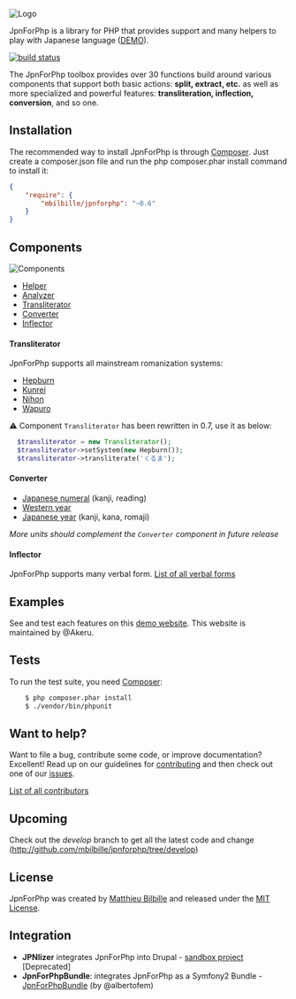 ![Logo](https://raw.githubusercontent.com/mbilbille/jpnforphp/gh-pages/images/logo.png)

JpnForPhp is a library for PHP that provides support and many helpers to play with Japanese language ([DEMO](http://jpnforphpdemos.nebuleux.be)).

[![build status](https://travis-ci.org/mbilbille/jpnforphp.svg)](http://travis-ci.org/mbilbille/jpnforphp)

The JpnForPhp toolbox provides over 30 functions build around various components that support both basic actions: **split, extract, etc.** as well as more specialized and powerful features: **transliteration, inflection, conversion**, and so one.


## Installation

The recommended way to install JpnForPhp is through [Composer](http://getcomposer.org/). Just create a composer.json file and run the php composer.phar install command to install it:

```json
{
    "require": {
        "mbilbille/jpnforphp": "~0.6"
    }
}
```

## Components

![Components](https://raw.github.com/mbilbille/jpnforphp/gh-pages/images/components_schema.png)

* [Helper](https://github.com/mbilbille/jpnforphp/tree/master/src/JpnForPhp/Helper)
* [Analyzer](https://github.com/mbilbille/jpnforphp/tree/master/src/JpnForPhp/Analyzer)
* [Transliterator](https://github.com/mbilbille/jpnforphp/tree/master/src/JpnForPhp/Transliterator)
* [Converter](https://github.com/mbilbille/jpnforphp/tree/master/src/JpnForPhp/Converter)
* [Inflector](https://github.com/mbilbille/jpnforphp/tree/master/src/JpnForPhp/Inflector)

#### Transliterator

JpnForPhp supports all mainstream romanization systems:

* [Hepburn](http://en.wikipedia.org/wiki/Hepburn_romanization)
* [Kunrei](http://en.wikipedia.org/wiki/Kunrei-shiki_romanization)
* [Nihon](http://en.wikipedia.org/wiki/Nihon-shiki_romanization)
* [Wapuro](http://en.wikipedia.org/wiki/W%C4%81puro_r%C5%8Dmaji)

:warning: Component `Transliterator` has been rewritten in 0.7, use it as below:
```php
  $transliterator = new Transliterator();
  $transliterator->setSystem(new Hepburn());
  $transliterator->transliterate('くるま');
```

#### Converter

* [Japanese numeral](https://github.com/mbilbille/jpnforphp/blob/master/src/JpnForPhp/Converter/Converter.php#L374) (kanji, reading)
* [Western year](https://github.com/mbilbille/jpnforphp/blob/master/src/JpnForPhp/Converter/Converter.php#L451)
* [Japanese year](https://github.com/mbilbille/jpnforphp/blob/master/src/JpnForPhp/Converter/Converter.php#L515) (kanji, kana, romaji)

*More units should complement the `Converter` component in future release*


#### Inflector

JpnForPhp supports many verbal form.
[List of all verbal forms](https://github.com/mbilbille/jpnforphp/blob/develop/src/JpnForPhp/Inflector/Inflector.php#L28)


## Examples

See and test each features on this [demo website](http://jpnforphpdemos.nebuleux.be).
This website is maintained by @Akeru.


## Tests

To run the test suite, you need [Composer](http://getcomposer.org/):

```bash
    $ php composer.phar install
    $ ./vendor/bin/phpunit
```

## Want to help?
Want to file a bug, contribute some code, or improve documentation? Excellent! Read up on our guidelines for [contributing](https://github.com/mbilbille/jpnforphp/tree/master/CONTRIBUTING.md) and then check out one of our [issues](https://github.com/mbilbille/jpnforphp/issues).

[List of all contributors](https://github.com/mbilbille/jpnforphp/graphs/contributors)


## Upcoming

Check out the _develop_ branch to get all the latest code and change (http://github.com/mbilbille/jpnforphp/tree/develop)

## License

JpnForPhp was created by [Matthieu Bilbille](http://github.com/mbilbille) and released under the [MIT License](http://github.com/mbilbille/jpnforphp/blob/master/LICENSE).

## Integration

- **JPNlizer** integrates JpnForPhp into Drupal - [sandbox project](http://drupal.org/sandbox/mbilbille/1613510) [Deprecated]
- **JpnForPhpBundle**: integrates JpnForPhp as a Symfony2 Bundle - [JpnForPhpBundle](http://github.com/albertofem/JpnForPhpBundle) (by @albertofem)
